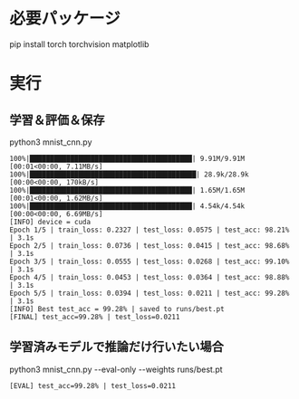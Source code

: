 # 必要パッケージ
pip install torch torchvision matplotlib

# 実行

## 学習＆評価＆保存
python3 mnist_cnn.py

```log
100%|████████████████████████████████████████| 9.91M/9.91M [00:01<00:00, 7.11MB/s]
100%|█████████████████████████████████████████| 28.9k/28.9k [00:00<00:00, 170kB/s]
100%|████████████████████████████████████████| 1.65M/1.65M [00:01<00:00, 1.62MB/s]
100%|████████████████████████████████████████| 4.54k/4.54k [00:00<00:00, 6.69MB/s]
[INFO] device = cuda
Epoch 1/5 | train_loss: 0.2327 | test_loss: 0.0575 | test_acc: 98.21% | 3.1s
Epoch 2/5 | train_loss: 0.0736 | test_loss: 0.0415 | test_acc: 98.68% | 3.1s
Epoch 3/5 | train_loss: 0.0555 | test_loss: 0.0268 | test_acc: 99.10% | 3.1s
Epoch 4/5 | train_loss: 0.0453 | test_loss: 0.0364 | test_acc: 98.88% | 3.1s
Epoch 5/5 | train_loss: 0.0394 | test_loss: 0.0211 | test_acc: 99.28% | 3.1s
[INFO] Best test_acc = 99.28% | saved to runs/best.pt
[FINAL] test_acc=99.28% | test_loss=0.0211
```


## 学習済みモデルで推論だけ行いたい場合
python3 mnist_cnn.py --eval-only --weights runs/best.pt

```log
[EVAL] test_acc=99.28% | test_loss=0.0211
```
